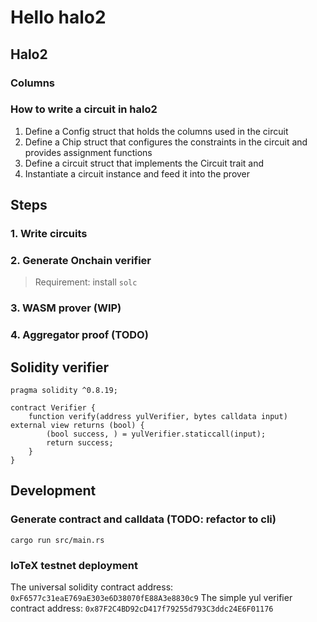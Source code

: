 Hello halo2
===========

## Halo2

### Columns

### How to write a circuit in halo2

1. Define a Config struct that holds the columns used in the circuit
2. Define a Chip struct that configures the constraints in the circuit and provides assignment functions
3. Define a circuit struct that implements the Circuit trait and
4. Instantiate a circuit instance and feed it into the prover

## Steps

### 1. Write circuits

### 2. Generate Onchain verifier

> Requirement: install `solc`

### 3. WASM prover (WIP)

### 4. Aggregator proof (TODO)

## Solidity verifier

```solidity
pragma solidity ^0.8.19;

contract Verifier {
    function verify(address yulVerifier, bytes calldata input) external view returns (bool) {
        (bool success, ) = yulVerifier.staticcall(input);
        return success;
    }
}
```

## Development

### Generate contract and calldata (TODO: refactor to cli)

```
cargo run src/main.rs
```

### IoTeX testnet deployment

The universal solidity contract address: `0xF6577c31eaE769aE303e6D38070fE88A3e8830c9`
The simple yul verifier contract address: `0x87F2C4BD92cD417f79255d793C3ddc24E6F01176`
